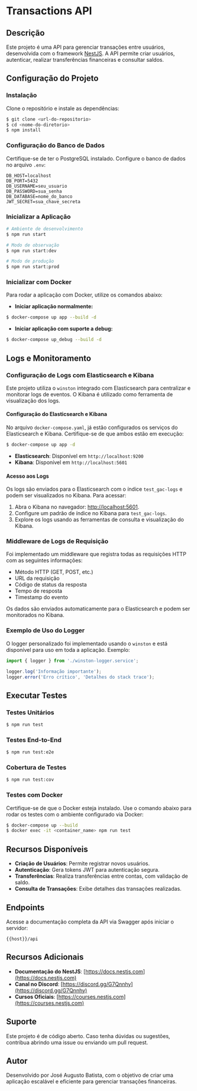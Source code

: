 # Transactions API

## Descrição

Este projeto é uma API para gerenciar transações entre usuários, desenvolvida com o framework [NestJS](https://nestjs.com). A API permite criar usuários, autenticar, realizar transferências financeiras e consultar saldos.

## Configuração do Projeto

### Instalação

Clone o repositório e instale as dependências:

```bash
$ git clone <url-do-repositorio>
$ cd <nome-do-diretorio>
$ npm install
```

### Configuração do Banco de Dados

Certifique-se de ter o PostgreSQL instalado. Configure o banco de dados no arquivo `.env`:

```
DB_HOST=localhost
DB_PORT=5432
DB_USERNAME=seu_usuario
DB_PASSWORD=sua_senha
DB_DATABASE=nome_do_banco
JWT_SECRET=sua_chave_secreta
```

### Inicializar a Aplicação

```bash
# Ambiente de desenvolvimento
$ npm run start

# Modo de observação
$ npm run start:dev

# Modo de produção
$ npm run start:prod
```

### Inicializar com Docker

Para rodar a aplicação com Docker, utilize os comandos abaixo:

- **Iniciar aplicação normalmente:**

```bash
$ docker-compose up app --build -d
```

- **Iniciar aplicação com suporte a debug:**

```bash
$ docker-compose up_debug --build -d
```

## Logs e Monitoramento

### Configuração de Logs com Elasticsearch e Kibana

Este projeto utiliza o `winston` integrado com Elasticsearch para centralizar e monitorar logs de eventos. O Kibana é utilizado como ferramenta de visualização dos logs.

#### Configuração do Elasticsearch e Kibana

No arquivo `docker-compose.yaml`, já estão configurados os serviços do Elasticsearch e Kibana. Certifique-se de que ambos estão em execução:

```bash
$ docker-compose up app -d
```

- **Elasticsearch**: Disponível em `http://localhost:9200`
- **Kibana**: Disponível em `http://localhost:5601`

#### Acesso aos Logs

Os logs são enviados para o Elasticsearch com o índice `test_gac-logs` e podem ser visualizados no Kibana. Para acessar:

1. Abra o Kibana no navegador: [http://localhost:5601](http://localhost:5601).
2. Configure um padrão de índice no Kibana para `test_gac-logs`.
3. Explore os logs usando as ferramentas de consulta e visualização do Kibana.

### Middleware de Logs de Requisição

Foi implementado um middleware que registra todas as requisições HTTP com as seguintes informações:

- Método HTTP (GET, POST, etc.)
- URL da requisição
- Código de status da resposta
- Tempo de resposta
- Timestamp do evento

Os dados são enviados automaticamente para o Elasticsearch e podem ser monitorados no Kibana.

### Exemplo de Uso do Logger

O logger personalizado foi implementado usando o `winston` e está disponível para uso em toda a aplicação. Exemplo:

```typescript
import { logger } from './winston-logger.service';

logger.log('Informação importante');
logger.error('Erro crítico', 'Detalhes do stack trace');
```

## Executar Testes

### Testes Unitários

```bash
$ npm run test
```

### Testes End-to-End

```bash
$ npm run test:e2e
```

### Cobertura de Testes

```bash
$ npm run test:cov
```

### Testes com Docker

Certifique-se de que o Docker esteja instalado. Use o comando abaixo para rodar os testes com o ambiente configurado via Docker:

```bash
$ docker-compose up --build
$ docker exec -it <container_name> npm run test
```

## Recursos Disponíveis

- **Criação de Usuários**: Permite registrar novos usuários.
- **Autenticação**: Gera tokens JWT para autenticação segura.
- **Transferências**: Realiza transferências entre contas, com validação de saldo.
- **Consulta de Transações**: Exibe detalhes das transações realizadas.

## Endpoints

Acesse a documentação completa da API via Swagger após iniciar o servidor:

```
{{host}}/api
```

## Recursos Adicionais

- **Documentação do NestJS**: [https://docs.nestjs.com](https://docs.nestjs.com)
- **Canal no Discord**: [https://discord.gg/G7Qnnhy](https://discord.gg/G7Qnnhy)
- **Cursos Oficiais**: [https://courses.nestjs.com](https://courses.nestjs.com)

## Suporte

Este projeto é de código aberto. Caso tenha dúvidas ou sugestões, contribua abrindo uma issue ou enviando um pull request.

## Autor

Desenvolvido por José Augusto Batista, com o objetivo de criar uma aplicação escalável e eficiente para gerenciar transações financeiras.
